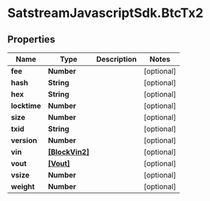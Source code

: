 # SatstreamJavascriptSdk.BtcTx2

## Properties
Name | Type | Description | Notes
------------ | ------------- | ------------- | -------------
**fee** | **Number** |  | [optional] 
**hash** | **String** |  | [optional] 
**hex** | **String** |  | [optional] 
**locktime** | **Number** |  | [optional] 
**size** | **Number** |  | [optional] 
**txid** | **String** |  | [optional] 
**version** | **Number** |  | [optional] 
**vin** | [**[BlockVin2]**](BlockVin2.md) |  | [optional] 
**vout** | [**[Vout]**](Vout.md) |  | [optional] 
**vsize** | **Number** |  | [optional] 
**weight** | **Number** |  | [optional] 
